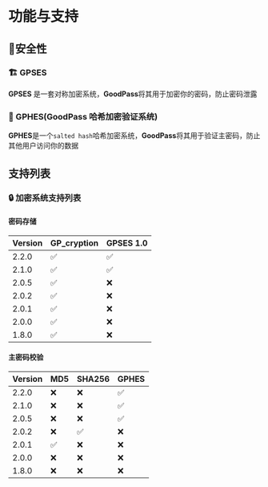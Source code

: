 # 功能与支持

## 🔐安全性

### 🏗️ GPSES

**GPSES** 是一套对称加密系统，**GoodPass**将其用于加密你的密码，防止密码泄露

### 🔏 GPHES(GoodPass 哈希加密验证系统)

**GPHES**是一个`salted hash`哈希加密系统，**GoodPass**将其用于验证主密码，防止其他用户访问你的数据

## 支持列表

### 🔒 加密系统支持列表

#### 密码存储

| Version | GP_cryption        | GPSES 1.0          |
| ------- | ------------------ | ------------------ |
| 2.2.0   | :white_check_mark: | :white_check_mark: |
| 2.1.0   | :white_check_mark: | :white_check_mark: |
| 2.0.5   | :white_check_mark: | :x:                |
| 2.0.2   | :white_check_mark: | :x:                |
| 2.0.1   | :white_check_mark: | :x:                |
| 2.0.0   | :white_check_mark: | :x:                |
| 1.8.0   | :white_check_mark: | :x:                |

#### 主密码校验

| Version | MD5                | SHA256             | GPHES              |
| ------- | ------------------ | ------------------ | ------------------ |
| 2.2.0   | :x:                | :x:                | :white_check_mark: |
| 2.1.0   | :x:                | :x:                | :white_check_mark: |
| 2.0.5   | :x:                | :x:                | :white_check_mark: |
| 2.0.2   | :x:                | :white_check_mark: | :x:                |
| 2.0.1   | :white_check_mark: | :x:                | :x:                |
| 2.0.0   | :x:                | :x:                | :x:                |
| 1.8.0   | :x:                | :x:                | :x:                |